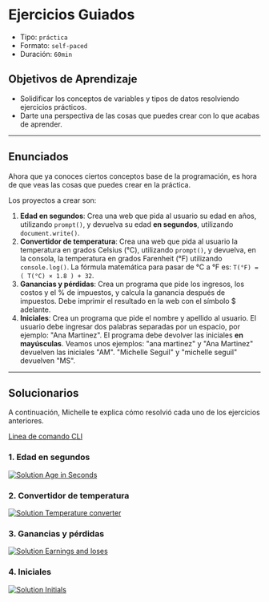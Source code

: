 # Ejercicios Guiados

- Tipo: `práctica`
- Formato: `self-paced`
- Duración: `60min`

## Objetivos de Aprendizaje

- Solidificar los conceptos de variables y tipos de datos resolviendo ejercicios
  prácticos.
- Darte una perspectiva de las cosas que puedes crear con lo que acabas de
  aprender.

***

## Enunciados

Ahora que ya conoces ciertos conceptos base de la programación, es hora de que
veas las cosas que puedes crear en la práctica.

Los proyectos a crear son:

1. **Edad en segundos**: Crea una web que pida al usuario su edad en años,
   utilizando `prompt()`, y devuelva su edad **en segundos**, utilizando
   `document.write()`.
2. **Convertidor de temperatura**: Crea una web que pida al usuario la
   temperatura en grados Celsius (°C), utilizando `prompt()`, y devuelva, en la
   consola, la temperatura en grados Farenheit (°F) utilizando `console.log()`.
   La fórmula matemática para pasar de °C a °F es: `T(°F) = ( T(°C) × 1.8 ) + 32`.
3. **Ganancias y pérdidas**: Crea un programa que pide los ingresos, los costos
   y el % de impuestos, y calcula la ganancia después de impuestos. Debe
   imprimir el resultado en la web con el símbolo $ adelante.
4. **Iniciales**: Crea un programa que pide el nombre y apellido al usuario. El
   usuario debe ingresar dos palabras separadas por un espacio, por ejemplo:
   "Ana Martinez". El programa debe devolver las iniciales **en mayúsculas**.
   Veamos unos ejemplos: "ana martinez" y "Ana Martinez" devuelven las iniciales
   "AM". "Michelle Seguil" y "michelle seguil" devuelven "MS".

***

## Solucionarios

A continuación, Michelle te explica cómo resolvió cada uno de los ejercicios
anteriores.

[Linea de comando CLI](https://markdown-with-broken-links.com/1/a-guide-to-create-a-nodejs-command-line-package-c2166ad0452e)

### 1. Edad en segundos

[![Solution Age in Seconds](https://i.ytimg.com/vi/1IZT_7EfRMw/0.jpg)](https://www.youtube.com/watch?v=1IZT_7EfRMw)

### 2. Convertidor de temperatura

[![Solution Temperature converter](https://i.ytimg.com/vi/Ix6VLiBcABw/0.jpg)](https://www.youtube.com/watch?v=Ix6VLiBcABw)

### 3. Ganancias y pérdidas

[![Solution Earnings and loses](https://i.ytimg.com/vi/2WtBw8eC0us/0.jpg)](https://www.youtube.com/watch?v=2WtBw8eC0us)

### 4. Iniciales

[![Solution Initials](https://i.ytimg.com/vi/E5ozw3b6iM4/0.jpg)](https://www.youtube.com/watch?v=E5ozw3b6iM4)
